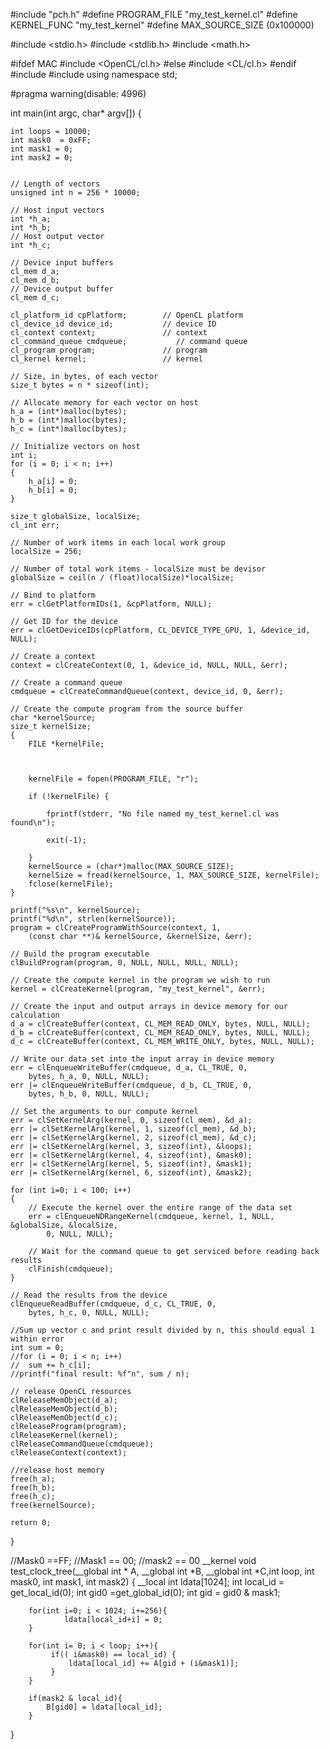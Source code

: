 #include "pch.h"
#define PROGRAM_FILE "my_test_kernel.cl"
#define KERNEL_FUNC "my_test_kernel"
#define MAX_SOURCE_SIZE (0x100000)

#include <stdio.h>
#include <stdlib.h>
#include <math.h>

#ifdef MAC
#include <OpenCL/cl.h>
#else
#include <CL/cl.h>
#endif
#include<iostream>
#include<cstring>
using namespace std;

#pragma warning(disable: 4996)  



int main(int argc, char* argv[])
{

	int loops = 10000;
	int mask0  = 0xFF;
	int mask1 = 0;
	int mask2 = 0;


	// Length of vectors
	unsigned int n = 256 * 10000;

	// Host input vectors
	int *h_a;
	int *h_b;
	// Host output vector
	int *h_c;

	// Device input buffers
	cl_mem d_a;
	cl_mem d_b;
	// Device output buffer
	cl_mem d_c;

	cl_platform_id cpPlatform;        // OpenCL platform
	cl_device_id device_id;           // device ID
	cl_context context;               // context
	cl_command_queue cmdqueue;           // command queue
	cl_program program;               // program
	cl_kernel kernel;                 // kernel

	// Size, in bytes, of each vector
	size_t bytes = n * sizeof(int);

	// Allocate memory for each vector on host
	h_a = (int*)malloc(bytes);
	h_b = (int*)malloc(bytes);
	h_c = (int*)malloc(bytes);

	// Initialize vectors on host
	int i;
	for (i = 0; i < n; i++)
	{
		h_a[i] = 0;
		h_b[i] = 0;
	}

	size_t globalSize, localSize;
	cl_int err;

	// Number of work items in each local work group
	localSize = 256;

	// Number of total work items - localSize must be devisor
	globalSize = ceil(n / (float)localSize)*localSize;

	// Bind to platform
	err = clGetPlatformIDs(1, &cpPlatform, NULL);

	// Get ID for the device
	err = clGetDeviceIDs(cpPlatform, CL_DEVICE_TYPE_GPU, 1, &device_id, NULL);

	// Create a context  
	context = clCreateContext(0, 1, &device_id, NULL, NULL, &err);

	// Create a command queue 
	cmdqueue = clCreateCommandQueue(context, device_id, 0, &err);

	// Create the compute program from the source buffer
	char *kernelSource;
	size_t kernelSize;
	{
		FILE *kernelFile;
		
		

		kernelFile = fopen(PROGRAM_FILE, "r");

		if (!kernelFile) {

			fprintf(stderr, "No file named my_test_kernel.cl was found\n");

			exit(-1);

		}
		kernelSource = (char*)malloc(MAX_SOURCE_SIZE);
		kernelSize = fread(kernelSource, 1, MAX_SOURCE_SIZE, kernelFile);
		fclose(kernelFile);
	}
	
	printf("%s\n", kernelSource);
	printf("%d\n", strlen(kernelSource));
	program = clCreateProgramWithSource(context, 1,
		(const char **)& kernelSource, &kernelSize, &err);

	// Build the program executable 
	clBuildProgram(program, 0, NULL, NULL, NULL, NULL);

	// Create the compute kernel in the program we wish to run
	kernel = clCreateKernel(program, "my_test_kernel", &err);

	// Create the input and output arrays in device memory for our calculation
	d_a = clCreateBuffer(context, CL_MEM_READ_ONLY, bytes, NULL, NULL);
	d_b = clCreateBuffer(context, CL_MEM_READ_ONLY, bytes, NULL, NULL);
	d_c = clCreateBuffer(context, CL_MEM_WRITE_ONLY, bytes, NULL, NULL);

	// Write our data set into the input array in device memory
	err = clEnqueueWriteBuffer(cmdqueue, d_a, CL_TRUE, 0,
		bytes, h_a, 0, NULL, NULL);
	err |= clEnqueueWriteBuffer(cmdqueue, d_b, CL_TRUE, 0,
		bytes, h_b, 0, NULL, NULL);

	// Set the arguments to our compute kernel
	err = clSetKernelArg(kernel, 0, sizeof(cl_mem), &d_a);
	err |= clSetKernelArg(kernel, 1, sizeof(cl_mem), &d_b);
	err |= clSetKernelArg(kernel, 2, sizeof(cl_mem), &d_c);
	err |= clSetKernelArg(kernel, 3, sizeof(int), &loops);
	err |= clSetKernelArg(kernel, 4, sizeof(int), &mask0);
	err |= clSetKernelArg(kernel, 5, sizeof(int), &mask1);
	err |= clSetKernelArg(kernel, 6, sizeof(int), &mask2);

	for (int i=0; i < 100; i++)
	{
		// Execute the kernel over the entire range of the data set  
		err = clEnqueueNDRangeKernel(cmdqueue, kernel, 1, NULL, &globalSize, &localSize,
			0, NULL, NULL);

		// Wait for the command queue to get serviced before reading back results
		clFinish(cmdqueue);
	}

	// Read the results from the device
	clEnqueueReadBuffer(cmdqueue, d_c, CL_TRUE, 0,
		bytes, h_c, 0, NULL, NULL);

	//Sum up vector c and print result divided by n, this should equal 1 within error
	int sum = 0;
	//for (i = 0; i < n; i++)
	//	sum += h_c[i];
	//printf("final result: %f"n", sum / n);

	// release OpenCL resources
	clReleaseMemObject(d_a);
	clReleaseMemObject(d_b);
	clReleaseMemObject(d_c);
	clReleaseProgram(program);
	clReleaseKernel(kernel);
	clReleaseCommandQueue(cmdqueue);
	clReleaseContext(context);

	//release host memory
	free(h_a);
	free(h_b);
	free(h_c);
	free(kernelSource);

	return 0;
}


//Mask0 ==FF;
//Mask1 == 00;
//mask2 == 00
__kernel void test_clock_tree(__global int * A, __global int *B, __global int *C,int loop, int mask0, int mask1, int mask2)
{
		__local int ldata[1024];
		int local_id = get_local_id(0);
		int gid0 =get_global_id(0);
		int gid = gid0 & mask1;
		
		
		for(int i=0; i < 1024; i+=256){
				ldata[local_id+i] = 0;
		}
		
		for(int i= 0; i < loop; i++){		
			 if(( i&mask0) == local_id) {
				 ldata[local_id] += A[gid + (i&mask1)];
			 }					 
		}	
		
		if(mask2 & local_id){
			B[gid0] = ldata[local_id];	
		}
		
	
}





